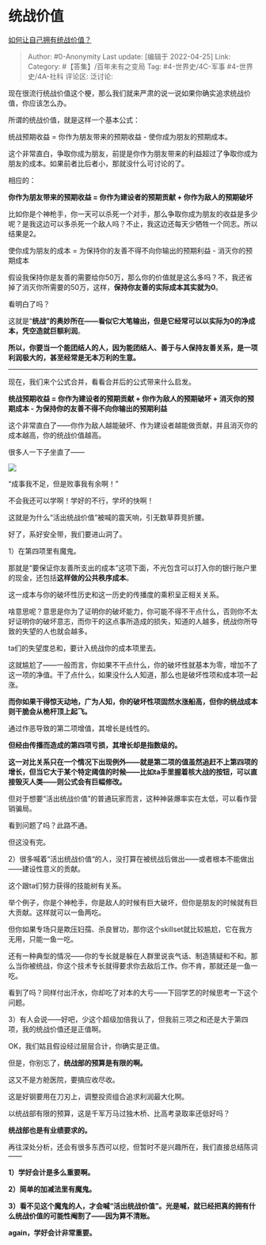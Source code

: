 # 统战价值
[如何让自己拥有统战价值？](https://www.zhihu.com/question/522859520/answer/2455639935)

> Author: #0-Anonymity
> Last update: [编辑于 2022-04-25]
> Link:
> Category: #【答集】/百年未有之变局
> Tag: #4-世界史/4C-军事 #4-世界史/4A-社科
> 评论区:
> 泛讨论:

现在很流行统战价值这个梗，那么我们就来严肃的说一说如果你确实追求统战价值，你应该怎么办。

所谓的统战价值，就是这样一个基本公式：

统战预期收益 = 你作为朋友带来的预期收益 - 使你成为朋友的预期成本。

这个非常直白，争取你成为朋友，前提是你作为朋友带来的利益超过了争取你成为朋友的成本。如果前者比后者小，那就没什么可讨论的了。

相应的：

**你作为朋友带来的预期收益 = 你作为建设者的预期贡献 + 你作为敌人的预期破坏**

比如你是个神枪手，你一天可以杀死一个对手，那么争取你成为朋友的收益是多少呢？是我这边可以多杀死一个敌人吗？不止，我这边还每天少牺牲一个同志。所以结果是2。

使你成为朋友的成本 = 为保持你的友善不得不向你输出的预期利益 - 消灭你的预期成本

假设我保持你是友善的需要给你50万，那么你的价值就是这么多吗？不，我还省掉了消灭你所需要的50万，这样，**保持你友善的实际成本其实就为0**。

看明白了吗？

这就是“**统战”的奥妙所在——**看似它大笔输出，但是它经常可以以**实际为0的净成本，凭空造就巨额利润**。

**所以，你要当一个能团结人的人，因为能团结人、善于与人保持友善关系，是一项利润极大的，甚至经常是无本万利的生意。**

---

现在，我们来个公式合并，看看合并后的公式带来什么启发。

**统战预期收益 = 你作为建设者的预期贡献 + 你作为敌人的预期破坏 + 消灭你的预期成本 - 为保持你的友善不得不向你输出的预期利益**

这个非常直白了——你作为敌人越能破坏、作为建设者越能做贡献，并且消灭你的成本越高，你的统战价值越高。

很多人一下子坐直了——

![](https://pica.zhimg.com/50/v2-942927fcb63a0ca0aeca8b36bd6758c4_720w.jpg?source=1940ef5c)

“成事我不足，但是败事我有余啊！”

不会我还可以学啊！学好的不行，学坏的快啊！

这就是为什么“活出统战价值”被喊的震天响，引无数草莽竞折腰。

好了，系好安全带，我们要进山洞了。

1）在第四项里有魔鬼。

那就是“要保证你友善所支出的成本”这项下面，不光包含可以打入你的银行账户里的现金，还包括**这样做的公共秩序成本**。

这一成本与你的破坏性历史和这一历史的传播度的乘积呈正相关关系。

啥意思呢？意思是你为了证明你的破坏能力，你可能不得不干点什么，否则你不太好证明你的破坏意志，而你干的这点事所造成的损失，知道的人越多，统战你所导致的失望的人也就会越多。

ta们的失望度总和，要计入统战你的成本项里去。

这就尴尬了——一般而言，你如果不干点什么，你的破坏性就基本为零，增加不了这一项的净值。干了点什么，如果没什么人知道，那么也是破坏性项和成本项一起涨。

**而你如果干得惊天动地，广为人知，你的破坏性项固然水涨船高，但你的统战成本则干脆会从桅杆顶上起飞。**

通过作恶导致的第二项增值，其增长是线性的。

**但经由传播而造成的第四项亏损，其增长却是指数级的。**

**这一对比关系只在一个情况下出现例外——就是第二项的值虽然追赶不上第四项的增长，但当它大于某个特定阈值的时候——比如ta手里握着核大战的按钮，可以直接毁灭人类——则公式会有巨幅修改。**

但对于想要“活出统战价值”的普通玩家而言，这种神装爆率实在太低，可以看作营销骗局。

看到问题了吗？此路不通。

但这没有完。

2）很多喊着“活出统战价值“的人，没打算在被统战后做出——或者根本不能做出——建设性意义的贡献。

这个跟ta们努力获得的技能树有关系。

举个例子，你是个神枪手，你是敌人的时候有巨大破坏，但你是朋友的时候就有巨大贡献。这样就可以一鱼两吃。

但你如果专场只是欺压妇孺、杀良冒功，那你这个skillset就比较尴尬，它在我方无用，只能一鱼一吃。

还有一种典型的情况——你的专长就是躲在人群里说丧气话、制造猜疑和不和。那么当你被统战，你这个技术专长就得要求你去敌后工作。你不肯，那就还是一鱼一吃。

看到了吗？同样付出汗水，你却吃了对本的大亏——下回学艺的时候思考一下这个问题。

3）有人会说——好吧，少这个超级加倍我认了，但我前三项之和还是大于第四项，我的统战价值还是正值啊。

OK，我们姑且假设经过层层合计，你确实是正值。

但是，你别忘了，**统战部的预算是有限的啊。**

这又不是方舱医院，要搞应收尽收。

这是好钢要用在刀刃上，调整投资组合追求利润最大化啊。

以统战部有限的预算，这是千军万马过独木桥、比高考录取率还低好吗？

**统战部也是有业绩要求的。**

再往深处分析，还会有很多东西可以挖，但暂时不是兴趣所在，我们直接总结陈词——

**1）学好会计是多么重要啊。**

**2）简单的加减法里有魔鬼。**

**3）看不见这个魔鬼的人，才会喊“活出统战价值”。光是喊，就已经把真的拥有什么统战价值的可能性阉割了——因为算不清账。**

**again，学好会计非常重要。**
